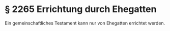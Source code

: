 # § 2265 Errichtung durch Ehegatten
Ein gemeinschaftliches Testament kann nur von Ehegatten errichtet werden.